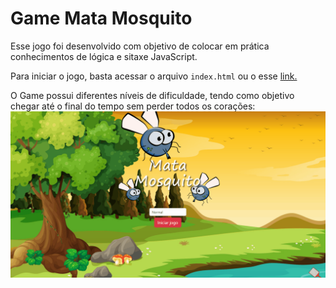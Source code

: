 # Game Mata Mosquito

Esse jogo foi desenvolvido com objetivo de colocar em prática conhecimentos de lógica e sitaxe JavaScript.

Para iniciar o jogo, basta acessar o arquivo `index.html` ou o esse <a href="https://lucascorreia01.github.io/app-mata-mosquito/"> link.</a>

O Game possui diferentes níveis de dificuldade, tendo como objetivo chegar até o final do tempo sem perder todos os corações:
![Game](imagens/game.gif)
